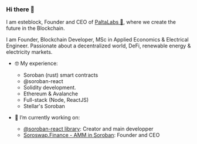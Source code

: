 ### Hi there 👋
I am esteblock, Founder and CEO of [PaltaLabs 🥑](https://paltalabs.io), where we create the future in the Blockchain.


I am Founder, Blockchain Developer, MSc in Applied Economics & Electrical Engineer. Passionate about a decentralized world, DeFi, renewable energy & electricity markets.

- 🤓 My experience:
  - Soroban (rust) smart contracts
  - @soroban-react 
  - Solidity development.
  - Ethereum & Avalanche
  - Full-stack (Node, ReactJS)
  - Stellar's Soroban

- 🔭 I’m currently working on:
  - [@soroban-react library](https://github.com/esteblock/soroban-react): Creator and main developper
  - [Soroswap.Finance - AMM in Soroban](https://github.com/soroswap): Founder and CEO
  
